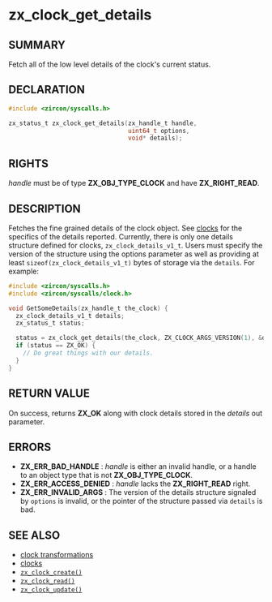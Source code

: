 # zx_clock_get_details

## SUMMARY

<!-- Contents of this heading updated by update-docs-from-fidl, do not edit. -->

Fetch all of the low level details of the clock's current status.

## DECLARATION

<!-- Contents of this heading updated by update-docs-from-fidl, do not edit. -->

```c
#include <zircon/syscalls.h>

zx_status_t zx_clock_get_details(zx_handle_t handle,
                                 uint64_t options,
                                 void* details);
```

## RIGHTS

<!-- Contents of this heading updated by update-docs-from-fidl, do not edit. -->

*handle* must be of type **ZX_OBJ_TYPE_CLOCK** and have **ZX_RIGHT_READ**.

## DESCRIPTION

Fetches the fine grained details of the clock object. See
[clocks](/docs/reference/kernel_objects/clock.md) for the specifics of the details
reported. Currently, there is only one details structure defined for clocks,
`zx_clock_details_v1_t`. Users must specify the version of the structure using
the options parameter as well as providing at least
`sizeof(zx_clock_details_v1_t)` bytes of storage via the `details`. For
example:

```c
#include <zircon/syscalls.h>
#include <zircon/syscalls/clock.h>

void GetSomeDetails(zx_handle_t the_clock) {
  zx_clock_details_v1_t details;
  zx_status_t status;

  status = zx_clock_get_details(the_clock, ZX_CLOCK_ARGS_VERSION(1), &details);
  if (status == ZX_OK) {
    // Do great things with our details.
  }
}
```

## RETURN VALUE

On success, returns **ZX_OK** along with clock details stored in the *details*
out parameter.

## ERRORS

 - **ZX_ERR_BAD_HANDLE** : *handle* is either an invalid handle, or a handle to
   an object type that is not **ZX_OBJ_TYPE_CLOCK**.
 - **ZX_ERR_ACCESS_DENIED** : *handle* lacks the **ZX_RIGHT_READ** right.
 - **ZX_ERR_INVALID_ARGS** : The version of the details structure signaled by
   `options` is invalid, or the pointer of the structure passed via `details` is bad.

## SEE ALSO

 - [clock transformations]
 - [clocks]
 - [`zx_clock_create()`]
 - [`zx_clock_read()`]
 - [`zx_clock_update()`]

<!-- References updated by update-docs-from-fidl, do not edit. -->

[clock transformations]: /docs/concepts/kernel/clock_transformations.md
[clocks]: /docs/reference/kernel_objects/clock.md
[`zx_clock_create()`]: clock_create.md
[`zx_clock_read()`]: clock_read.md
[`zx_clock_update()`]: clock_update.md

